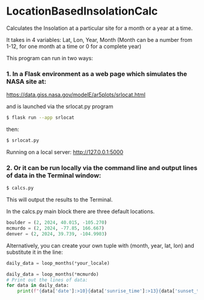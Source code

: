 # LocationBasedInsolationCalc

Calculates the Insolation at a particular site for a month or a year at a time.

It takes in 4 variables:
Lat, Lon, Year, Month (Month can be a number from 1-12, for one month at a time or 0 for a complete year)

This program can run in two ways:

### 1. In a Flask environment as a web page which simulates the NASA site at:

https://data.giss.nasa.gov/modelE/ar5plots/srlocat.html

and is launched via the srlocat.py program

``` bash
$ flask run --app srlocat
```

then:

``` bash
$ srlocat.py
```

Running on a local server: http://127.0.0.1:5000


### 2. Or it can be run locally via the command line and output lines of data in the Terminal window:

``` bash
$ calcs.py
```

This will output the results to the Terminal.

In the calcs.py main block there are three default locations.

``` python
boulder = (2, 2024, 40.015, -105.270)
mcmurdo = (2, 2024, -77.85, 166.667)
denver = (2, 2024, 39.739, -104.9903)
```

Alternatively, you can create your own tuple with (month, year, lat, lon) and substitute it in the line:

``` python
daily_data = loop_months(*your_locale)
```


``` python 
daily_data = loop_months(*mcmurdo)
# Print out the lines of data:
for data in daily_data:
    print(f"{data['date']:>10}{data['sunrise_time']:>13}{data['sunset_time']:>13}{data['avg_sunlight']:11.2f}{data['cosine_zenith']:11.3f}")
```